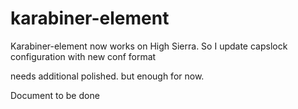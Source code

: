 # karabiner-element


Karabiner-element now works on High Sierra. So I update capslock configuration with new conf format

needs additional polished. but enough for now.  

Document to be done